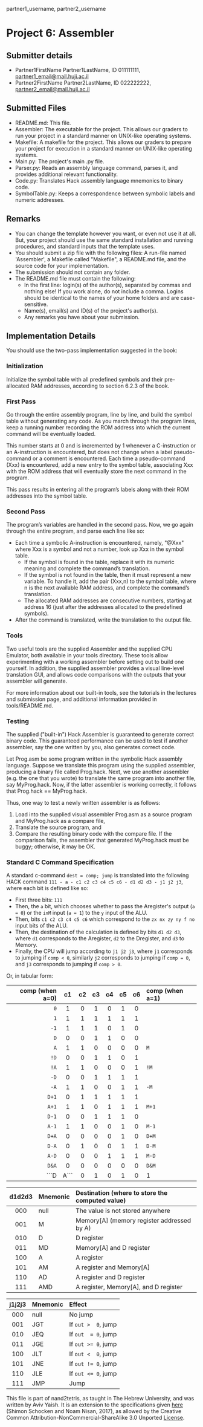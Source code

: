 partner1_username, partner2_username

# Project 6: Assembler

## Submitter details

- Partner1FirstName Partner1LastName, ID 011111111, partner1_email@mail.huji.ac.il
- Partner2FirstName Partner2LastName, ID 022222222, partner2_email@mail.huji.ac.il

## Submitted Files

- README.md: This file.
- Assembler: The executable for the project. This allows our graders to run
  your project in a standard manner on UNIX-like operating systems.
- Makefile: A makefile for the project. This allows our graders to prepare your
  project for execution in a standard manner on UNIX-like operating systems.
- Main.py: The project's main .py file.
- Parser.py: Reads an assembly language command, parses it, and provides
  additional relevant functionality.
- Code.py: Translates Hack assembly language mnemonics to binary code.
- SymbolTable.py: Keeps a correspondence between symbolic labels and
  numeric addresses.

## Remarks

- You can change the template however you want, or even not use it at all.
  But, your project should use the same standard installation and running
  procedures, and standard inputs that the template uses.
- You should submit a zip file with the following files:
  A run-file named 'Assembler', a Makefile called "Makefile", a README.md file,
  and the source code for your implementation.
- The submission should not contain any folder.
- The README.md file must contain the following:
  - In the first line: login(s) of the author(s), separated by commas and
    nothing else! If you work alone, do not include a comma.
    Logins should be identical to the names of your home folders and are
    case-sensitive.
  - Name(s), email(s) and ID(s) of the project's author(s).
  - Any remarks you have about your submission.

## Implementation Details

You should use the two-pass implementation suggested in the book:

### Initialization

Initialize the symbol table with all predefined symbols and their
pre-allocated RAM addresses, according to section 6.2.3 of the book.

### First Pass

Go through the entire assembly program, line by line, and build the symbol
table without generating any code. As you march through the program lines,
keep a running number recording the ROM address into which the current
command will be eventually loaded.

This number starts at 0 and is incremented by 1 whenever a C-instruction
or an A-instruction is encountered, but does not change when a label
pseudo-command or a comment is encountered. Each time a pseudo-command
(Xxx) is encountered, add a new entry to the symbol table, associating
Xxx with the ROM address that will eventually store the next command in
the program.

This pass results in entering all the program’s labels along with their
ROM addresses into the symbol table.

### Second Pass

The program’s variables are handled in the second pass.
Now, we go again through the entire program, and parse each line like so:

- Each time a symbolic A-instruction is encountered, namely, "@Xxx" where Xxx
is a symbol and not a number, look up Xxx in the symbol table.
  - If the symbol is found in the table, replace it with its numeric
    meaning and complete the command’s translation.
  - If the symbol is not found in the table, then it must represent a new
    variable. To handle it, add the pair (Xxx,n) to the symbol table,
    where n is the next available RAM address, and complete the command’s
    translation.
  - The allocated RAM addresses are consecutive numbers, starting at
    address 16 (just after the addresses allocated to the predefined
    symbols).
- After the command is translated, write the translation to the output file.

### Tools

Two useful tools are the supplied Assembler and the supplied CPU
Emulator, both available in your tools directory. These tools allow
experimenting with a working assembler before setting out to build one
yourself. In addition, the supplied assembler provides a visual
line-level translation GUI, and allows code comparisons with the outputs
that your assembler will generate.

For more information about our built-in tools, see the tutorials in the
lectures and submission page, and additional information provided in
tools/README.md.

### Testing

The supplied ("built-in") Hack Assembler is guaranteed to generate
correct binary code. This guaranteed performance can be used to test if
another assembler, say the one written by you, also generates correct code.

Let Prog.asm be some program written in the symbolic Hack assembly
language. Suppose we translate this program using the supplied assembler,
producing a binary file called Prog.hack. Next, we use another assembler
(e.g. the one that you wrote) to translate the same program into another
file, say MyProg.hack. Now, if the latter assembler is working correctly,
it follows that Prog.hack == MyProg.hack.

Thus, one way to test a newly written assembler is as follows:

1. Load into the supplied visual assembler Prog.asm as a source program
    and MyProg.hack as a compare file,
2. Translate the source program, and
3. Compare the resulting binary code with the compare file. If the
    comparison fails, the assembler that generated MyProg.hack must be buggy;
    otherwise, it may be OK.

### Standard C Command Specification

A standard c-command ```dest = comp; jump``` is translated into the following
HACK command ```111 - a - c1 c2 c3 c4 c5 c6 - d1 d2 d3 - j1 j2 j3```, where
each bit is defined like so:

- First three bits: ```111```
- Then, the ```a``` bit, which chooses whether to pass the Aregister's output
  (```a = 0```) or the ```inM``` input (```a = 1```) to the ```y``` input of
  the ALU.
- Then, bits ```c1 c2 c3 c4 c5 c6``` which correspond to the
  ```zx nx zy ny f no``` input bits of the ALU.
- Then, the destination of the calculation is defined by bits
  ```d1 d2 d3```, where ```d1``` corresponds to the Aregister,
  ```d2``` to the Dregister, and ```d3``` to Memory.
- Finally, the CPU will jump according to ```j1 j2 j3```,
  where ```j1``` corresponds to jumping if ```comp < 0```,
  similarly ```j2``` corresponds to jumping if ```comp = 0```,
  and ```j3``` corresponds to jumping if ```comp > 0```.

Or, in tabular form:

| comp (when a=0) | c1 | c2 | c3 | c4 | c5 | c6 | comp (when a=1) |
|----------------:|:--:|:--:|:--:|:--:|:--:|:--:|:----------------|
|         ```0``` |  1 |  0 |  1 |  0 |  1 |  0 |                 |
|         ```1``` |  1 |  1 |  1 |  1 |  1 |  1 |                 |
|        ```-1``` |  1 |  1 |  1 |  0 |  1 |  0 |                 |
|         ```D``` |  0 |  0 |  1 |  1 |  0 |  0 |                 |
|         ```A``` |  1 |  1 |  0 |  0 |  0 |  0 | ```M```         |
|        ```!D``` |  0 |  0 |  1 |  1 |  0 |  1 |                 |
|        ```!A``` |  1 |  1 |  0 |  0 |  0 |  1 | ```!M```        |
|        ```-D``` |  0 |  0 |  1 |  1 |  1 |  1 |                 |
|        ```-A``` |  1 |  1 |  0 |  0 |  1 |  1 | ```-M```        |
|       ```D+1``` |  0 |  1 |  1 |  1 |  1 |  1 |                 |
|       ```A+1``` |  1 |  1 |  0 |  1 |  1 |  1 | ```M+1```       |
|       ```D-1``` |  0 |  0 |  1 |  1 |  1 |  0 |                 |
|       ```A-1``` |  1 |  1 |  0 |  0 |  1 |  0 | ```M-1```       |
|       ```D+A``` |  0 |  0 |  0 |  0 |  1 |  0 | ```D+M```       |
|       ```D-A``` |  0 |  1 |  0 |  0 |  1 |  1 | ```D-M```       |
|       ```A-D``` |  0 |  0 |  0 |  1 |  1 |  1 | ```M-D```       |
|       ```D&A``` |  0 |  0 |  0 |  0 |  0 |  0 | ```D&M```       |
|       ```D|A``` |  0 |  1 |  0 |  1 |  0 |  1 | ```D|M```       |

| d1d2d3 | Mnemonic | Destination (where to store the computed value) |
|:------:|:---------|:------------------------------------------------|
|   000  | null     | The value is not stored anywhere                |
|   001  | M        | Memory[A] (memory register addressed by A)      |
|   010  | D        | D register                                      |
|   011  | MD       | Memory[A] and D register                        |
|   100  | A        | A register                                      |
|   101  | AM       | A register and Memory[A]                        |
|   110  | AD       | A register and D register                       |
|   111  | AMD      | A register, Memory[A], and D register           |

| j1j2j3 | Mnemonic | Effect                  |
|:------:|:---------|:------------------------|
|   000  | null     | No jump                 |
|   001  | JGT      | If ```out >  0```, jump |
|   010  | JEQ      | If ```out  = 0```, jump |
|   011  | JGE      | If ```out >= 0```, jump |
|   100  | JLT      | If ```out <  0```, jump |
|   101  | JNE      | If ```out != 0```, jump |
|   110  | JLE      | If ```out <= 0```, jump |
|   111  | JMP      | Jump                    |

This file is part of nand2tetris, as taught in The Hebrew University, and
was written by Aviv Yaish. It is an extension to the specifications given
[here](https://www.nand2tetris.org) (Shimon Schocken and Noam Nisan, 2017),
as allowed by the Creative Common Attribution-NonCommercial-ShareAlike 3.0
Unported [License](https://creativecommons.org/licenses/by-nc-sa/3.0/).
